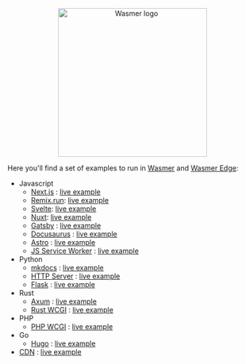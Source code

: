 
<div align="center">

  <a href="https://wasmer.io" target="_blank">
    <picture>
      <source srcset="https://raw.githubusercontent.com/wasmerio/wasmer/master/assets/logo-white.png"  media="(prefers-color-scheme: dark)">
      <img width="300" src="https://raw.githubusercontent.com/wasmerio/wasmer/master/assets/logo.png" alt="Wasmer logo">
    </picture>
  </a>
  
  </div>

Here you'll find a set of examples to run in [Wasmer](https://wasmer.io) and [Wasmer Edge](https://wasmer.io/products/edge):
* Javascript
  * [Next.js](https://github.com/wasmer-examples/next-ssg-wasmer-starter) : [live example](https://wasmer-edge-next-ssg-sample.wasmer.app/)
  * [Remix.run](https://github.com/wasmer-examples/remix-wasmer-starter): [live example](https://remix-wasmer-starter.wasmer.app/)
  * [Svelte](https://github.com/wasmer-examples/svelte-wasmer-starter): [live example](https://wasmer-edge-svelte-sample.wasmer.app/)
  * [Nuxt](https://github.com/wasmer-examples/nuxt-wasmer-starter): [live example](https://wasmer-edge-nuxt-ssg-sample.wasmer.app/)
  * [Gatsby](https://github.com/wasmer-examples/gatsby-wasmer-starter) : [live example](https://wasmer-edge-gatsby-sample.wasmer.app/)
  * [Docusaurus](https://github.com/wasmer-examples/docusaurus-wasmer-starter) : [live example](https://wasmer-edge-docusaurus-sample.wasmer.app/)
  * [Astro](https://github.com/wasmer-examples/astro-wasmer-starter) : [live example](https://wasmer-edge-astro-sample.wasmer.app/)
  * [JS Service Worker](https://github.com/wasmer-examples/js-worker-wasmer-starter) : [live example](https://wasmer-js-worker-starter.wasmer.app/)
* Python
  * [mkdocs](https://github.com/wasmer-examples/mkdocs-wasmer-starter) : [live example](https://wasmer-edge-mkdocs-sample.wasmer.app/)
  * [HTTP Server](https://github.com/wasmer-examples/python-wasmer-starter) : [live example](https://python-worker-wasmer-starter-worker.wasmer.app/)
  * [Flask](https://github.com/wasmer-examples/python-flask-starter) : [live example](https://wasmer-python-flask-server-worker.wasmer.app/)
* Rust
  * [Axum](https://github.com/wasmer-examples/wasmer-axum-starter) : [live example](https://wasix-axum-example.wasmer.app/)
  * [Rust WCGI](https://github.com/wasmer-examples/wcgi-rust-starter) : [live example](https://wcgi-rust-starter.wasmer.app/)
* PHP
  * [PHP WCGI](https://github.com/wasmer-examples/wcgi-php-starter) : [live example](https://wcgi-php-starter-template.wasmer.app/)
* Go
  * [Hugo](https://github.com/wasmer-examples/hugo-wasmer-starter) : [live example](https://wasmer-edge-hugo-sample.wasmer.app/)
* [CDN](https://github.com/wasmer-examples/cdn-wasmer-starter) : [live example](https://cdn-wasmer-starter.wasmer.app/)
